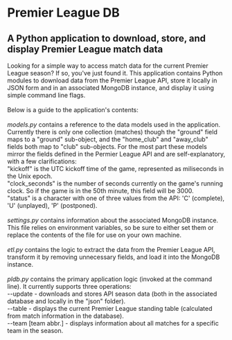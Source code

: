 # Premier League DB #

## A Python application to download, store, and display Premier League match data ##

Looking for a simple way to access match data for the current Premier League season? If so, you've just found it. This application contains Python modules to download data from the Premier League API, store it locally in JSON form and in an associated MongoDB instance, and display it using simple command line flags.<br>
<br>
Below is a guide to the application's contents:<br>
<br>
*models.py* contains a reference to the data models used in the application. Currently there is only one collection (matches) though the "ground" field maps to a "ground" sub-object, and the "home_club" and "away_club" fields both map to "club" sub-objects. For the most part these models mirror the fields defined in the Permier League API and are self-explanatory, with a few clarifications:<br>
"kickoff" is the UTC kickoff time of the game, represented as miliseconds in the Unix epoch. <br>
"clock_seconds" is the number of seconds currently on the game's running clock. So if the game is in the 50th minute, this field will be 3000. <br>
"status" is a character with one of three values from the API: 'C' (complete), 'U' (unplayed), 'P' (postponed). <br>
<br>
*settings.py* contains information about the associated MongoDB instance. This file relies on environment variables, so be sure to either set them or replace the contents of the file for use on your own machine.<br>
<br>
*etl.py* contains the logic to extract the data from the Premier League API, transform it by removing unnecessary fields, and load it into the MongoDB instance.<br>
<br>
*pldb.py* contains the primary application logic (invoked at the command line). It currently supports three operations:<br>
--update - downloads and stores API season data (both in the associated database and locally in the "json" folder).<br>
--table - displays the current Premier League standing table (calculated from match information in the database).<br>
--team [team abbr.] - displays information about all matches for a specific team in the season.<br>